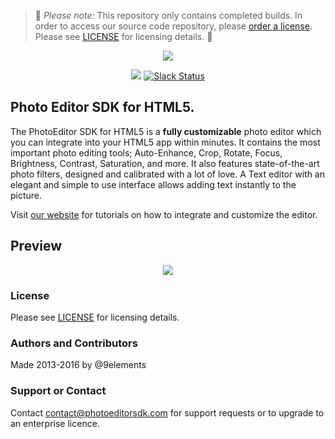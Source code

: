 > :rotating_light: *Please note:* This repository only contains completed builds. In order to access our source code repository, please [order a license](https://www.photoeditorsdk.com/license/new). Please see [LICENSE](https://github.com/imgly/imgly-sdk-html5/blob/master/LICENSE.md) for licensing details. :rotating_light:

<p align="center">
  <img src="https://camo.githubusercontent.com/4c4c8d90e242619972a11baa3c33acaaeb9bad00/687474703a2f2f692e696d6775722e636f6d2f666748314852742e706e67" />
</p>
<p align="center">
  <img src="https://circleci.com/gh/imgly/pesdk-html5/tree/develop.svg?style=shield&circle-token=62c63a2edc1d8f02fe583ac943ddf37846fdd210" />
  <a href="https://pesdk-slack.herokuapp.com/">
    <img src="https://pesdk-slack.herokuapp.com/badge.svg" alt="Slack Status" />
  </a>
</p>

## Photo Editor SDK for HTML5.
The PhotoEditor SDK for HTML5 is a **fully customizable** photo editor which you can integrate into your HTML5 app within minutes.
It contains the most important photo editing tools;
Auto-Enhance, Crop, Rotate, Focus, Brightness, Contrast, Saturation, and more.
It also features state-of-the-art photo filters, designed and calibrated with a lot of love.
A Text editor with an elegant and simple to use interface allows adding text instantly to the picture.

Visit [our website](https://www.photoeditorsdk.com/documentation/html5/getting-started) for tutorials on how to integrate and customize the editor.

## Preview

<p align="center">
  <img src="http://static.photoeditorsdk.com/html5-editor.gif" />
</p>

### License
Please see [LICENSE](https://github.com/imgly/imgly-sdk-html5/blob/master/LICENSE.md) for licensing details.

### Authors and Contributors
Made 2013-2016 by @9elements

### Support or Contact
Contact contact@photoeditorsdk.com for support requests or to upgrade to an enterprise licence.


